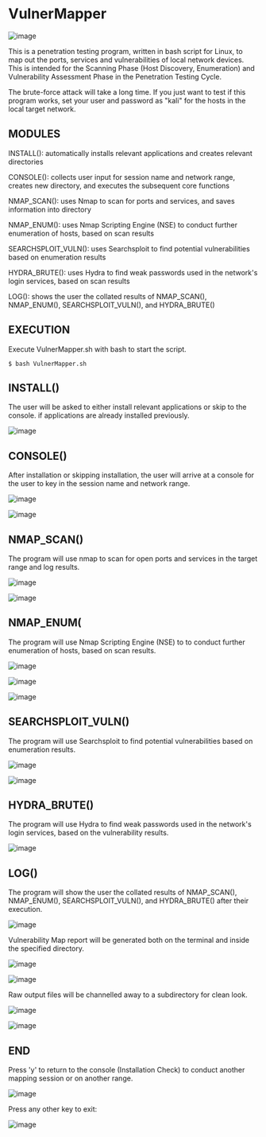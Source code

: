 # VulnerMapper

![image](https://user-images.githubusercontent.com/103941010/194728271-c6d2b63e-5b71-46e9-8eb8-12727617cf07.png)

This is a penetration testing program, written in bash script for Linux, to map out the ports, services and vulnerabilities of local network devices. This is intended for the Scanning Phase (Host Discovery, Enumeration) and Vulnerability Assessment Phase in the Penetration Testing Cycle.

The brute-force attack will take a long time. If you just want to test if this program works, set your user and password as "kali" for the hosts in the local target network.

## MODULES

INSTALL(): automatically installs relevant applications and creates relevant directories

CONSOLE(): collects user input for session name and network range, creates new directory, and executes the subsequent core functions

NMAP_SCAN(): uses Nmap to scan for ports and services, and saves information into directory

NMAP_ENUM(): uses Nmap Scripting Engine (NSE) to conduct further enumeration of hosts, based on scan results

SEARCHSPLOIT_VULN(): uses Searchsploit to find potential vulnerabilities based on enumeration results

HYDRA_BRUTE(): uses Hydra to find weak passwords used in the network's login services, based on scan results

LOG(): shows the user the collated results of NMAP_SCAN(), NMAP_ENUM(), SEARCHSPLOIT_VULN(), and HYDRA_BRUTE() 

## EXECUTION

Execute VulnerMapper.sh with bash to start the script.

    $ bash VulnerMapper.sh

## INSTALL()

The user will be asked to either install relevant applications or skip to the console. if applications are already installed previously.

![image](https://user-images.githubusercontent.com/103941010/194728008-5684961b-3653-4648-b312-6f316a3d7880.png)


## CONSOLE()

After installation or skipping installation, the user will arrive at a console for the user to key in the session name and network range.

![image](https://user-images.githubusercontent.com/103941010/194728197-ae6711b8-8b1c-4574-9fea-bb6cc35a6904.png)

![image](https://user-images.githubusercontent.com/103941010/194727110-f695fc01-f268-4c9d-9f76-9a425a64d975.png)



## NMAP_SCAN()

The program will use nmap to scan for open ports and services in the target range and log results.

![image](https://user-images.githubusercontent.com/103941010/194727130-c07ec799-8c12-4d1b-902d-0a9a5f50a189.png)

![image](https://user-images.githubusercontent.com/103941010/194727133-bf23044d-c62b-4821-8f7c-3607dcd26b4f.png)


## NMAP_ENUM(

The program will use Nmap Scripting Engine (NSE) to to conduct further enumeration of hosts, based on scan results.

![image](https://user-images.githubusercontent.com/103941010/194727141-545b2a6c-7e32-44c9-a275-67015629d22c.png)

![image](https://user-images.githubusercontent.com/103941010/194727145-230b97b1-4bdd-4fe8-a90e-99fd6d17490c.png)


![image](https://user-images.githubusercontent.com/103941010/194727158-162836ac-65ad-4cb9-9e24-010b93833c96.png)

## SEARCHSPLOIT_VULN()

The program will use Searchsploit to find potential vulnerabilities based on enumeration results.

![image](https://user-images.githubusercontent.com/103941010/194727165-0ad054ec-3a83-4fca-ba29-ceae31595955.png)

![image](https://user-images.githubusercontent.com/103941010/194727167-f5050396-ddfd-4cd5-b665-8d690e875755.png)


## HYDRA_BRUTE()

The program will use Hydra to find weak passwords used in the network's login services, based on the vulnerability results.

![image](https://user-images.githubusercontent.com/103941010/194728082-86f7c1af-22e3-44e5-80a2-11a2dd3bdbe2.png)

## LOG()

The program will show the user the collated results of NMAP_SCAN(), NMAP_ENUM(), SEARCHSPLOIT_VULN(), and HYDRA_BRUTE() after their execution.

![image](https://user-images.githubusercontent.com/103941010/194728163-fae00a21-315a-464e-b0ee-3ebac716ab81.png)

Vulnerability Map report will be generated both on the terminal and inside the specified directory.

![image](https://user-images.githubusercontent.com/103941010/194729013-6de79604-9701-4dd7-8de5-3bdd4a1870db.png)

![image](https://user-images.githubusercontent.com/103941010/194728979-313e5f91-ae14-400e-80c3-f42c9a6fa264.png)

Raw output files will be channelled away to a subdirectory for clean look.

![image](https://user-images.githubusercontent.com/103941010/194727199-e66f2428-da12-4cca-a731-bfd94595c33d.png)

![image](https://user-images.githubusercontent.com/103941010/194727193-57e2e1aa-f7ea-4769-ac30-c3099ebd0aef.png)

## END

Press 'y' to return to the console (Installation Check) to conduct another mapping session or on another range.

![image](https://user-images.githubusercontent.com/103941010/194728180-bf181622-9716-44ea-9811-7bb860e216ec.png)

Press any other key to exit:

![image](https://user-images.githubusercontent.com/103941010/194727205-ec65753a-3ed7-4f7e-9868-f138ead2ab85.png)



